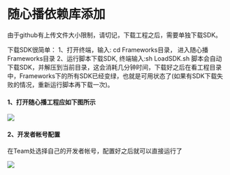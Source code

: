 
# 随心播依赖库添加

由于github有上传文件大小限制，请切记，下载工程之后，需要单独下载SDK。

下载SDK很简单：
1、打开终端，输入: cd Frameworks目录， 进入随心播Frameworks目录
2、运行脚本下载SDK, 终端输入:sh LoadSDK.sh
脚本会自动下载SDK，并解压到当前目录，这会消耗几分钟时间，下载好之后在看工程目录中，Frameworks下的所有SDK已经变绿，也就是可用状态了(如果有SDK下载失败的情况，重新运行脚本再下载一次)。


#### 1、打开随心播工程应如下图所示

![](http://mc.qcloudimg.com/static/img/662e79984e307883f32a236106d799b3/image.png)

#### 2、开发者帐号配置
在Team处选择自己的开发者帐号，配置好之后就可以直接运行了

![](http://mc.qcloudimg.com/static/img/c82deb489b4a390a9e315b80a9140a46/image.png)
